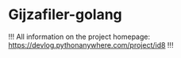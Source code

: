 # Gijzafiler-golang
!!! All information on the project homepage: https://devlog.pythonanywhere.com/project/id8 !!!

